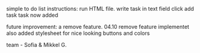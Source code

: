 simple to do list
instructions: run HTML file. 
write task in text field
click add task
task now added

future improvement: a remove feature.
04.10 remove feature implementet
also added stylesheet for nice looking buttons
and colors

team - Sofia & Mikkel G.

